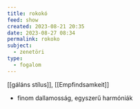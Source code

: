 ```yaml
---
title: rokokó
feed: show
created: 2023-08-21 20:35
date: 2023-08-27 08:34
permalink: rokoko
subject:
  - zenetöri
type:
  - fogalom
---
```


[[gáláns stílus]], [[Empfindsamkeit]]

- finom dallamosság, egyszerű harmóniák


